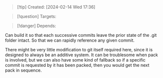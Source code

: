 
>[!tip] Created: [2024-02-14 Wed 17:36]

>[!question] Targets: 

>[!danger] Depends: 

Can build it so that each successive commits leave the prior state of the .git folder intact.
So that we can rapidly reference any given commit.

There might be very little modification to git itself required here, since it is designed to always be an additive system.
It can be troublesome when pack is involved, but we can also have some kind of fallback so if a specific commit is requested by it has been packed, then you would get the next pack in sequence.